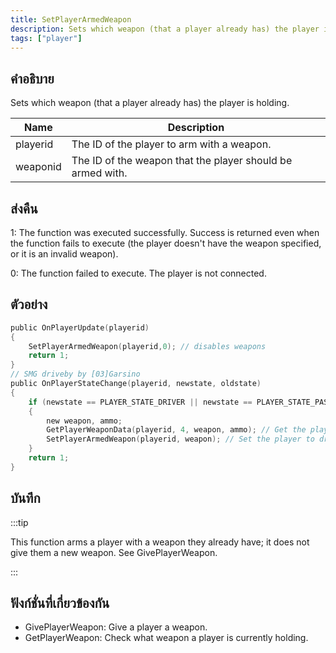 ```yaml
---
title: SetPlayerArmedWeapon
description: Sets which weapon (that a player already has) the player is holding.
tags: ["player"]
---
```


## คำอธิบาย

Sets which weapon (that a player already has) the player is holding.

| Name     | Description                                                |
| -------- | ---------------------------------------------------------- |
| playerid | The ID of the player to arm with a weapon.                 |
| weaponid | The ID of the weapon that the player should be armed with. |

## ส่งคืน

1: The function was executed successfully. Success is returned even when the function fails to execute (the player doesn't have the weapon specified, or it is an invalid weapon).

0: The function failed to execute. The player is not connected.

## ตัวอย่าง

```c
public OnPlayerUpdate(playerid)
{
    SetPlayerArmedWeapon(playerid,0); // disables weapons
    return 1;
}
// SMG driveby by [03]Garsino
public OnPlayerStateChange(playerid, newstate, oldstate)
{
    if (newstate == PLAYER_STATE_DRIVER || newstate == PLAYER_STATE_PASSENGER)
    {
        new weapon, ammo;
        GetPlayerWeaponData(playerid, 4, weapon, ammo); // Get the players SMG weapon in slot 4
        SetPlayerArmedWeapon(playerid, weapon); // Set the player to driveby with SMG
    }
    return 1;
}
```

## บันทึก

:::tip

This function arms a player with a weapon they already have; it does not give them a new weapon. See GivePlayerWeapon.

:::

## ฟังก์ชั่นที่เกี่ยวข้องกัน

- GivePlayerWeapon: Give a player a weapon.
- GetPlayerWeapon: Check what weapon a player is currently holding.
